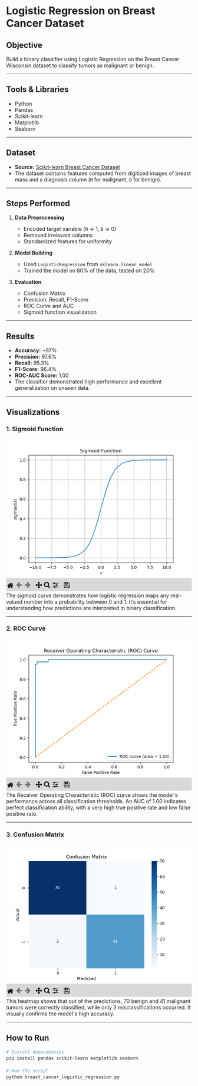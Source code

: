 # Logistic Regression on Breast Cancer Dataset

## Objective
Build a binary classifier using Logistic Regression on the Breast Cancer Wisconsin dataset to classify tumors as malignant or benign.

---

## Tools & Libraries
- Python
- Pandas
- Scikit-learn
- Matplotlib
- Seaborn

---

## Dataset
- **Source:** [Scikit-learn Breast Cancer Dataset](https://scikit-learn.org/stable/datasets/toy_dataset.html#breast-cancer-dataset)
- The dataset contains features computed from digitized images of breast mass and a diagnosis column (`M` for malignant, `B` for benign).

---

## Steps Performed
1. **Data Preprocessing**
   - Encoded target variable (`M` → 1, `B` → 0)
   - Removed irrelevant columns
   - Standardized features for uniformity

2. **Model Building**
   - Used `LogisticRegression` from `sklearn.linear_model`
   - Trained the model on 80% of the data, tested on 20%

3. **Evaluation**
   - Confusion Matrix
   - Precision, Recall, F1-Score
   - ROC Curve and AUC
   - Sigmoid function visualization

---

## Results
- **Accuracy:** ~97%
- **Precision:** 97.6%
- **Recall:** 95.3%
- **F1-Score:** 96.4%
- **ROC-AUC Score:** 1.00  
- The classifier demonstrated high performance and excellent generalization on unseen data.

---

## Visualizations

### 1. Sigmoid Function  
![Sigmoid Function](sigmoid.png)  
The sigmoid curve demonstrates how logistic regression maps any real-valued number into a probability between 0 and 1. It’s essential for understanding how predictions are interpreted in binary classification.

---

### 2. ROC Curve  
![ROC Curve](roc_curve.png)  
The Receiver Operating Characteristic (ROC) curve shows the model's performance across all classification thresholds. An AUC of 1.00 indicates perfect classification ability, with a very high true positive rate and low false positive rate.

---

### 3. Confusion Matrix  
![Confusion Matrix](confusion_matrix.png)  
This heatmap shows that out of the predictions, 70 benign and 41 malignant tumors were correctly classified, while only 3 misclassifications occurred. It visually confirms the model's high accuracy.

---

## How to Run
```bash
# Install dependencies
pip install pandas scikit-learn matplotlib seaborn

# Run the script
python breast_cancer_logistic_regression.py
